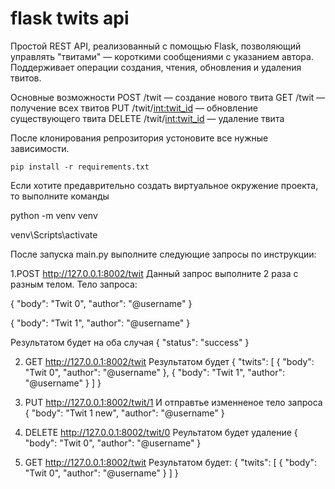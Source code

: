 # flask twits api
Простой REST API, реализованный с помощью Flask, позволяющий управлять "твитами" — короткими сообщениями с указанием автора. Поддерживает операции создания, чтения, обновления и удаления твитов.

Основные возможности
POST /twit — создание нового твита
GET /twit — получение всех твитов
PUT /twit/<int:twit_id> — обновление существующего твита
DELETE /twit/<int:twit_id> — удаление твита

После клонирования репрозитория устоновите все нужные зависимости.

```pip install -r requirements.txt```

Если хотите предаврительно создать виртуальное окружение проекта, то выполните команды 

python -m venv venv

venv\Scripts\activate

После запуска main.py выполните следующие запросы по инструкции: 

1.POST http://127.0.0.1:8002/twit 
Данный запрос выполните 2 раза с разным телом. 
Тело запроса: 

{
  "body": "Twit 0",
  "author": "@username"
}

{
  "body": "Twit 1",
  "author": "@username"
}

Результатом будет на оба случая 
{
  "status": "success"
}



2. GET http://127.0.0.1:8002/twit
Результатом будет 
{
  "twits": [
    {
  "body": "Twit 0",
  "author": "@username"
},
{
  "body": "Twit 1",
  "author": "@username"
}
   ] 
}

3. PUT http://127.0.0.1:8002/twit/1
И отправтье изменненое тело запроса
{
  "body": "Twit 1 new",
  "author": "@username"
}
  

4. DELETE http://127.0.0.1:8002/twit/0
   Реультатом будет удаление
   {
  "body": "Twit 0",
  "author": "@username"
} 

5. GET http://127.0.0.1:8002/twit
   Результатом будет:
   {
  "twits": [
    {
  "body": "Twit 0",
  "author": "@username"
}
   ] 
}
